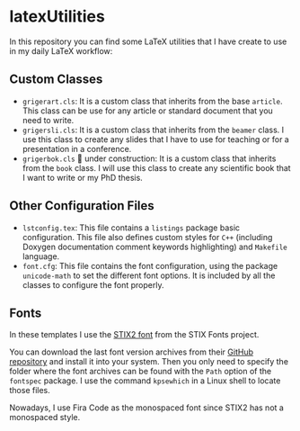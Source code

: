 # latexUtilities
In this repository you can find some LaTeX utilities that I have create to use in my daily LaTeX workflow:

## Custom Classes

- `grigerart.cls`: It is a custom class that inherits from the base `article`. This class can be use for any article or standard document that you need to write.
- `grigersli.cls`: It is a custom class that inherits from the `beamer` class. I use this class to create any slides that I have to use for teaching or for a presentation in a conference.
- `grigerbok.cls` :construction: under construction: It is a custom class that inherits from the `book` class. I will use this class to create any scientific book that I want to write or my PhD thesis.

## Other Configuration Files

- `lstconfig.tex`: This file contains a `listings` package basic configuration. This file also defines custom styles for `C++` (including Doxygen documentation comment keywords highlighting) and `Makefile` language. 
- `font.cfg`: This file contains the font configuration, using the package `unicode-math` to set the different font options. It is included by all the classes to configure the font properly.

## Fonts

In these templates I use the [STIX2 font](https://www.stixfonts.org/) from the STIX Fonts project.

You can download the last font version archives from their [GitHub repository](https://github.com/stipub/stixfonts) and install it into your system. Then you only need to specify the folder where the font archives can be found with the `Path` option of the `fontspec` package. I use the command `kpsewhich` in a Linux shell to locate those files.

Nowadays, I use Fira Code as the monospaced font since STIX2 has not a monospaced style.
